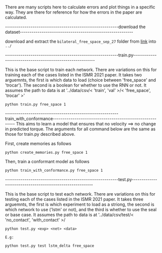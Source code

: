 There are many scripts here to calculate errors and plot things in a specific way. They are there for reference for how the errors in the paper are calculated. 

----------------------------------------------------------download the dataset----------------------------------------------------------

download and extract the `bilateral_free_space_sep_27` folder from [link](https://vanderbilt365-my.sharepoint.com/personal/hao_yang_vanderbilt_edu/_layouts/15/onedrive.aspx?id=%2Fpersonal%2Fhao%5Fyang%5Fvanderbilt%5Fedu%2FDocuments%2F%5FMAPLE%2Dresearch%2FForce%2DEstimation%2FPenn&fromShare=true&ga=1) into `../`

----------------------------------------------------------train.py----------------------------------------------------------

This is the base script to train each network. There are variations on this for training each of the cases listed in the ISMR 2021 paper. It takes two arguemnts, the first is which data to load (choice between 'free_space' and 'trocar'). The second is a boolean for whether to use the RNN or not. It assumes the path to data is at '../data/csv/< 'train', 'val' >/< 'free_space', 'trocar' >'

	python train.py free_space 1
    
----------------------------------------------------------train_with_conformance----------------------------------------------------------
This aims to learn a model that ensures that no velocity ==> no change in predicted torque. The arguments for all command below are the same as those for train.py described above.

First, create memories as follows

	python create_memories.py free_space 1

Then, train a conformant model as follows

	python train_with_conformance.py free_space 1

----------------------------------------------------------test.py----------------------------------------------------------

This is the base script to test each network. There are variations on this for testing each of the cases listed in the ISMR 2021 paper. It takes three arguemnts, the first is which experiment to load as a striong, the second is which network to use ('lstm' or not), and the third is whether to use the seal or base case. It assumes the path to data is at '../data/csv/test/< 'no_contact', 'with_contact' >/<exp>

	python test.py <exp> <net> <data> 
	
	E.g:
	
	python test.py test lstm_delta free_space